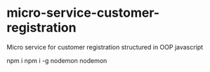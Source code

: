 # micro-service-customer-registration
Micro service for customer registration structured in OOP javascript

npm i
npm i -g nodemon
nodemon
